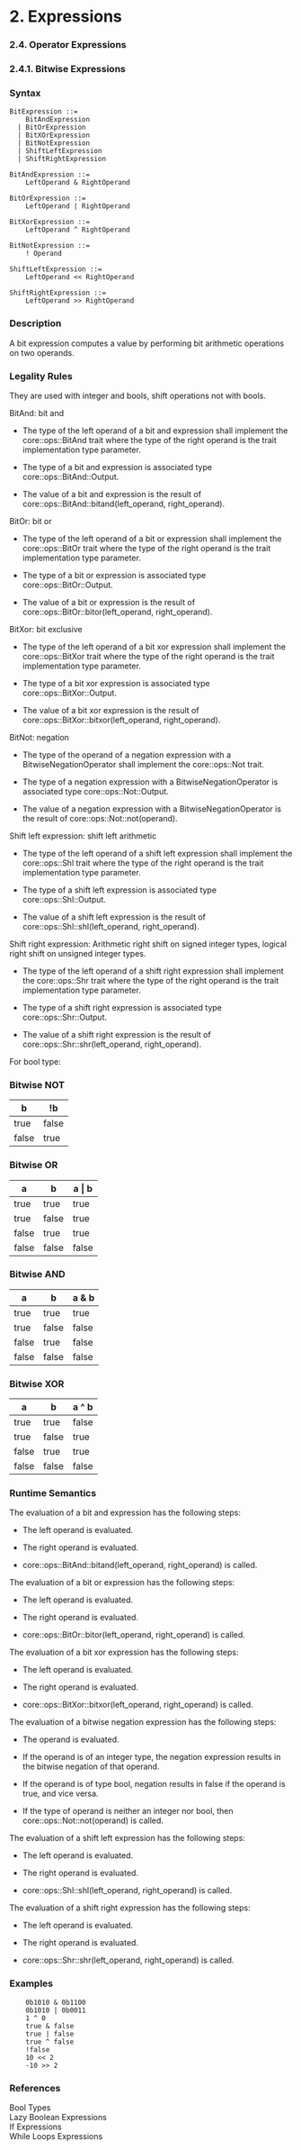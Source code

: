 # 2. Expressions
### 2.4. Operator Expressions
### 2.4.1. Bitwise Expressions <a name="bitwise-expression"></a>

### Syntax
   <a name="bitwise-expression-syntax"></a>

    BitExpression ::=
        BitAndExpression
      | BitOrExpression
      | BitXOrExpression
      | BitNotExpression
      | ShiftLeftExpression
      | ShiftRightExpression

    BitAndExpression ::=
        LeftOperand & RightOperand

    BitOrExpression ::=
        LeftOperand | RightOperand

    BitXorExpression ::=
        LeftOperand ^ RightOperand

    BitNotExpression ::=
        ! Operand

    ShiftLeftExpression ::=
        LeftOperand << RightOperand

    ShiftRightExpression ::=
        LeftOperand >> RightOperand

### Description
A bit expression computes a value by performing bit arithmetic operations on two operands.

### Legality Rules

They are used with integer and bools, shift operations not with bools.

BitAnd: bit and
- The type of the left operand of a bit and expression shall implement the core::ops::BitAnd trait where the type of the right operand is the trait implementation type parameter.

- The type of a bit and expression is associated type core::ops::BitAnd::Output.

- The value of a bit and expression is the result of core::ops::BitAnd::bitand(left_operand, right_operand).




BitOr: bit or
- The type of the left operand of a bit or expression shall implement the core::ops::BitOr trait where the type of the right operand is the trait implementation type parameter.

- The type of a bit or expression is associated type core::ops::BitOr::Output.

- The value of a bit or expression is the result of core::ops::BitOr::bitor(left_operand, right_operand).



BitXor: bit exclusive

- The type of the left operand of a bit xor expression shall implement the core::ops::BitXor trait where the type of the right operand is the trait implementation type parameter.

- The type of a bit xor expression is associated type core::ops::BitXor::Output.

- The value of a bit xor expression is the result of core::ops::BitXor::bitxor(left_operand, right_operand).



BitNot: negation

- The type of the operand of a negation expression with a BitwiseNegationOperator shall implement the core::ops::Not trait.

- The type of a negation expression with a BitwiseNegationOperator is associated type core::ops::Not::Output.

- The value of a negation expression with a BitwiseNegationOperator is the result of core::ops::Not::not(operand).



Shift left expression: shift left arithmetic

- The type of the left operand of a shift left expression shall implement the core::ops::Shl trait where the type of the right operand is the trait implementation type parameter.

- The type of a shift left expression is associated type core::ops::Shl::Output.

- The value of a shift left expression is the result of core::ops::Shl::shl(left_operand, right_operand).



Shift right expression: Arithmetic right shift on signed integer types, logical right shift on unsigned integer types.

- The type of the left operand of a shift right expression shall implement the core::ops::Shr trait where the type of the right operand is the trait implementation type parameter.

- The type of a shift right expression is associated type core::ops::Shr::Output.

- The value of a shift right expression is the result of core::ops::Shr::shr(left_operand, right_operand).


For bool type:

### Bitwise NOT 

| b     | !b    |
|-------|-------|
| true  | false |
| false | true  |


### Bitwise OR 

| a     | b     | a \| b |
|-------|-------|--------|
| true  | true  | true   |
| true  | false | true   |
| false | true  | true   |
| false | false | false  |


### Bitwise AND 

| a     | b     | a & b  |
|-------|-------|--------|
| true  | true  | true   |
| true  | false | false  |
| false | true  | false  |
| false | false | false  |

### Bitwise XOR

| a     | b     | a ^ b  |
|-------|-------|--------|
| true  | true  | false  |
| true  | false | true   |
| false | true  | true   |
| false | false | false  |

### Runtime Semantics

The evaluation of a bit and expression has the following steps:

- The left operand is evaluated.

- The right operand is evaluated.

- core::ops::BitAnd::bitand(left_operand, right_operand) is called.



The evaluation of a bit or expression has the following steps:

- The left operand is evaluated.

- The right operand is evaluated.

- core::ops::BitOr::bitor(left_operand, right_operand) is called.



The evaluation of a bit xor expression has the following steps:

- The left operand is evaluated.

- The right operand is evaluated.

- core::ops::BitXor::bitxor(left_operand, right_operand) is called.



The evaluation of a bitwise negation expression has the following steps:

- The operand is evaluated.

- If the operand is of an integer type, the negation expression results in the bitwise negation of that operand.

- If the operand is of type bool, negation results in false if the operand is true, and vice versa.

- If the type of operand is neither an integer nor bool, then core::ops::Not::not(operand) is called.



The evaluation of a shift left expression has the following steps:

- The left operand is evaluated.

- The right operand is evaluated.

- core::ops::Shl::shl(left_operand, right_operand) is called.



The evaluation of a shift right expression has the following steps:

- The left operand is evaluated.

- The right operand is evaluated.

- core::ops::Shr::shr(left_operand, right_operand) is called.


### Examples
```
    0b1010 & 0b1100
    0b1010 | 0b0011
    1 ^ 0
    true & false
    true | false
    true ^ false
    !false
    10 << 2
    -10 >> 2
```
### References
Bool Types \
Lazy Boolean Expressions \
If Expressions \
While Loops Expressions 